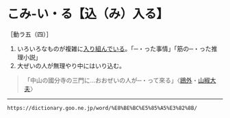 # こみ‐い・る【込（み）入る】
［動ラ五（四）］

1.  いろいろなものが複雑に[入り組んでいる](入り組んだ)。「─・った事情」「筋の─・った推理小説」
2.  大ぜいの人が無理やり中にはいり込む。
>「中山の國分寺の三門に…おおぜいの人が─・って來る」〈[鴎外](https://dictionary.goo.ne.jp/word/person/%E6%A3%AE%E9%B4%8E%E5%A4%96/#jn-220394)・[山椒大夫](https://dictionary.goo.ne.jp/word/%E5%B1%B1%E6%A4%92%E5%A4%AA%E5%A4%AB/#jn-91052)〉

---
`https://dictionary.goo.ne.jp/word/%E8%BE%BC%E5%85%A5%E3%82%8B/`